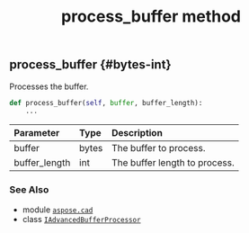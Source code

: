 ﻿---
title: process_buffer method
second_title: Aspose.CAD for Python via .NET API References
description: 
type: docs
weight: 40
url: /python-net/aspose.cad/iadvancedbufferprocessor/process_buffer/
is_root: false
---

## process_buffer {#bytes-int}

Processes the buffer.



```python
def process_buffer(self, buffer, buffer_length):
    ...
```


| Parameter | Type | Description |
| :- | :- | :- |
| buffer | bytes | The buffer to process. |
| buffer_length | int | The buffer length to process. |



### See Also
* module [`aspose.cad`](../../)
* class [`IAdvancedBufferProcessor`](/cad/python-net/aspose.cad/iadvancedbufferprocessor)
